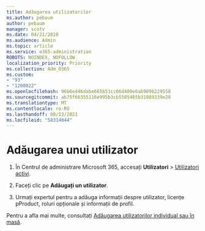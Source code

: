 ```yaml
---
title: Adăugarea utilizatorilor
ms.author: pebaum
author: pebaum
manager: scotv
ms.date: 04/21/2020
ms.audience: Admin
ms.topic: article
ms.service: o365-administration
ROBOTS: NOINDEX, NOFOLLOW
localization_priority: Priority
ms.collection: Adm_O365
ms.custom:
- "93"
- "1200022"
ms.openlocfilehash: 96b6ed46dabe665b51cc06d480e6ab9096229558
ms.sourcegitcommit: ab75f66355116e995b3cb5505465b31989339e28
ms.translationtype: MT
ms.contentlocale: ro-RO
ms.lasthandoff: 08/13/2021
ms.locfileid: "58314044"
---
```

# <a name="add-a-user"></a>Adăugarea unui utilizator

1. În Centrul de administrare Microsoft 365, accesați **Utilizatori** > [Utilizatori activi](https://admin.microsoft.com/Adminportal/Home?source=applauncher#/users).

2. Faceți clic pe **Adăugați un utilizator**.

3. Urmați expertul pentru a adăuga informații despre utilizator, licențe pProduct, roluri opționale și informații de profil.

Pentru a afla mai multe, consultați [Adăugarea utilizatorilor individual sau în masă](https://docs.microsoft.com/microsoft-365/admin/add-users/add-users).